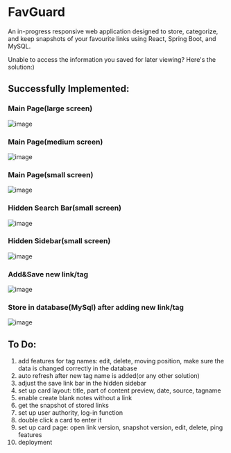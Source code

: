 # FavGuard

An in-progress responsive web application designed to store, categorize, and keep snapshots of your favourite links using React, Spring Boot, and MySQL.

Unable to access the information you saved for later viewing? Here's the solution:)


## Successfully Implemented:


### Main Page(large screen)
![image](https://github.com/hannahwangmb/FavGuard/assets/89106221/cfa70eb4-5b2f-40d3-b1c1-1cc5468bb9c9)


### Main Page(medium screen)
![image](https://github.com/hannahwangmb/FavGuard/assets/89106221/f0224650-3fe7-4baa-8280-bd79c84dc781)


### Main Page(small screen)
![image](https://github.com/hannahwangmb/FavGuard/assets/89106221/4e58a0b5-eab9-4cde-82b9-189f6326e513)


### Hidden Search Bar(small screen)
![image](https://github.com/hannahwangmb/FavGuard/assets/89106221/6080f943-2c76-4951-9584-f2176483d159)


### Hidden Sidebar(small screen)
![image](https://github.com/hannahwangmb/FavGuard/assets/89106221/aa61c90d-e7aa-4612-a453-bc44710c9ff0)


### Add&Save new link/tag
![image](https://github.com/hannahwangmb/FavGuard/assets/89106221/95fe931f-2331-4390-a116-1548523f3015)


### Store in database(MySql) after adding new link/tag
![image](https://github.com/hannahwangmb/FavGuard/assets/89106221/36c99e60-b189-4216-8f3c-5d0173553cc9)


## To Do: 
1. add features for tag names: edit, delete, moving position, make sure the data is changed correctly in the database
2. auto refresh after new tag name is added(or any other solution)
3. adjust the save link bar in the hidden sidebar
4. set up card layout: title, part of content preview, date, source, tagname
5. enable create blank notes without a link
6. get the snapshot of stored links
7. set up user authority, log-in function
8. double click a card to enter it
9. set up card page: open link version, snapshot version, edit, delete, ping features
10. deployment
